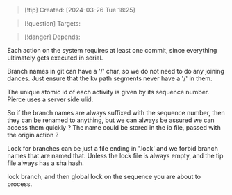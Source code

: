 
>[!tip] Created: [2024-03-26 Tue 18:25]

>[!question] Targets: 

>[!danger] Depends: 

Each action on the system requires at least one commit, since everything ultimately gets executed in serial.

Branch names in git can have a '/' char, so we do not need to do any joining dances.
Just ensure that the kv path segments never have a '/' in them.

The unique atomic id of each activity is given by its sequence number.  Pierce uses a server side ulid.

So if the branch names are always suffixed with the sequence number, then they can be renamed to anything, but we can always be assured we can access them quickly ?
The name could be stored in the io file, passed with the origin action ?

Lock for branches can be just a file ending in '.lock' and we forbid branch names that are named that.  Unless the lock file is always empty, and the tip file always has a sha hash.

lock branch, and then global lock on the sequence you are about to process.

